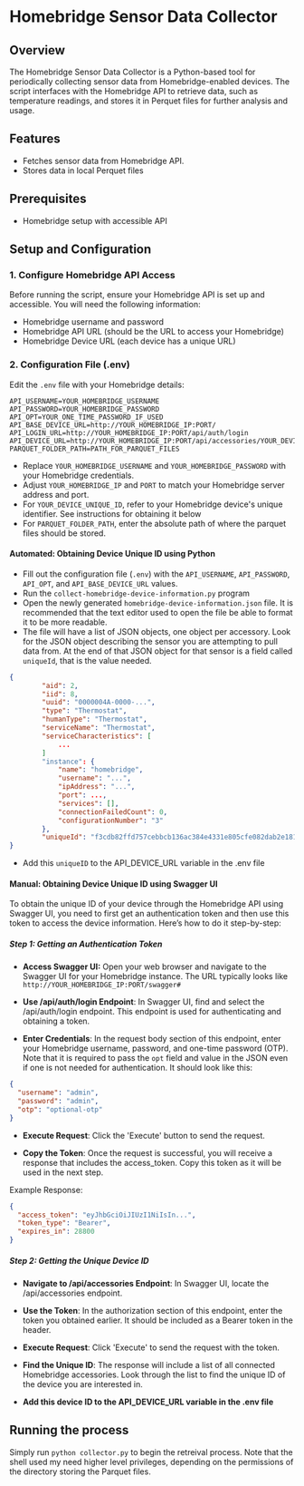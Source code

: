 # Homebridge Sensor Data Collector

## Overview
The Homebridge Sensor Data Collector is a Python-based tool for periodically collecting sensor data from Homebridge-enabled devices. The script interfaces with the Homebridge API to retrieve data, such as temperature readings, and stores it in Perquet files for further analysis and usage.

## Features
- Fetches sensor data from Homebridge API.
- Stores data in local Perquet files

## Prerequisites

- Homebridge setup with accessible API

## Setup and Configuration

### 1. Configure Homebridge API Access
Before running the script, ensure your Homebridge API is set up and accessible. You will need the following information:

- Homebridge username and password
- Homebridge API URL (should be the URL to access your Homebridge)
- Homebridge Device URL (each device has a unique URL)

### 2. Configuration File (.env)
Edit the ```.env``` file with your Homebridge details:

```shell
API_USERNAME=YOUR_HOMEBRIDGE_USERNAME
API_PASSWORD=YOUR_HOMEBRIDGE_PASSWORD
API_OPT=YOUR_ONE_TIME_PASSWORD_IF_USED
API_BASE_DEVICE_URL=http://YOUR_HOMEBRIDGE_IP:PORT/
API_LOGIN_URL=http://YOUR_HOMEBRIDGE_IP:PORT/api/auth/login
API_DEVICE_URL=http://YOUR_HOMEBRIDGE_IP:PORT/api/accessories/YOUR_DEVICE_UNIQUE_ID
PARQUET_FOLDER_PATH=PATH_FOR_PARQUET_FILES
```
- Replace `YOUR_HOMEBRIDGE_USERNAME` and `YOUR_HOMEBRIDGE_PASSWORD` with your Homebridge credentials.
- Adjust `YOUR_HOMEBRIDGE_IP` and `PORT` to match your Homebridge server address and port.
- For `YOUR_DEVICE_UNIQUE_ID`, refer to your Homebridge device's unique identifier. See instructions for obtaining it below
- For `PARQUET_FOLDER_PATH`, enter the absolute path of where the parquet files should be stored. 

#### Automated: Obtaining Device Unique ID using Python
- Fill out the configuration file (```.env```) with the ```API_USERNAME```, ```API_PASSWORD```, ```API_OPT```, and ```API_BASE_DEVICE_URL``` values. 
- Run the ```collect-homebridge-device-information.py``` program
- Open the newly generated ```homebridge-device-information.json``` file. It is recommended that the text editor used to open the file be able to format it to be more readable. 
- The file will have a list of JSON objects, one object per accessory. Look for the JSON object describing the sensor you are attempting to pull data from. At the end of that JSON object for that sensor is a field called ```uniqueId```, that is the value needed. 

```json
{
        "aid": 2,
        "iid": 8,
        "uuid": "0000004A-0000-...",
        "type": "Thermostat",
        "humanType": "Thermostat",
        "serviceName": "Thermostat",
        "serviceCharacteristics": [
            ...
        ]
        "instance": {
            "name": "homebridge",
            "username": "...",
            "ipAddress": "...",
            "port": ...,
            "services": [],
            "connectionFailedCount": 0,
            "configurationNumber": "3"
        },
        "uniqueId": "f3cdb82ffd757cebbcb136ac384e4331e805cfe082dab2e181044b0b33c65b67"
}
```
- Add this ```uniqueID``` to the API_DEVICE_URL variable in the .env file

#### Manual: Obtaining Device Unique ID using Swagger UI

To obtain the unique ID of your device through the Homebridge API using Swagger UI, you need to first get an authentication token and then use this token to access the device information. Here’s how to do it step-by-step:

##### Step 1: Getting an Authentication Token
-  **Access Swagger UI:** Open your web browser and navigate to the Swagger UI for your Homebridge instance. The URL typically looks like `http://YOUR_HOMEBRIDGE_IP:PORT/swagger#`

- **Use /api/auth/login Endpoint**: In Swagger UI, find and select the /api/auth/login endpoint. This endpoint is used for authenticating and obtaining a token.

- **Enter Credentials**: In the request body section of this endpoint, enter your Homebridge username, password, and one-time password (OTP). Note that it is required to pass the ```opt``` field and value in the JSON even if one is not needed for authentication. It should look like this:

```json
{
  "username": "admin",
  "password": "admin",
  "otp": "optional-otp"
}
```


- **Execute Request**: Click the 'Execute' button to send the request.

- **Copy the Token**: Once the request is successful, you will receive a response that includes the access_token. Copy this token as it will be used in the next step.

Example Response:

```json
{
  "access_token": "eyJhbGciOiJIUzI1NiIsIn...",
  "token_type": "Bearer",
  "expires_in": 28800
}
```


##### Step 2: Getting the Unique Device ID
- **Navigate to /api/accessories Endpoint**: In Swagger UI, locate the /api/accessories endpoint.

- **Use the Token**: In the authorization section of this endpoint, enter the token you obtained earlier. It should be included as a Bearer token in the header.

- **Execute Request**: Click 'Execute' to send the request with the token.

- **Find the Unique ID**: The response will include a list of all connected Homebridge accessories. Look through the list to find the unique ID of the device you are interested in.

- **Add this device ID to the API_DEVICE_URL variable in the .env file**


## Running the process

Simply run ```python collector.py``` to begin the retreival process. Note that the shell used my need higher level privileges, depending on the permissions of the directory storing the Parquet files. 